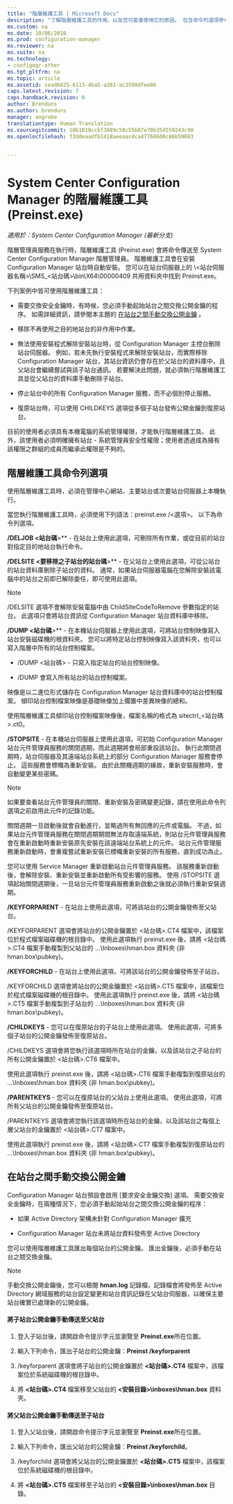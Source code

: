 ```yaml
---
title: "階層維護工具 | Microsoft Docs"
description: "了解階層維護工具的作用，以及您可能會使用它的原因。 包含命令列選項參考。"
ms.custom: na
ms.date: 10/06/2016
ms.prod: configuration-manager
ms.reviewer: na
ms.suite: na
ms.technology:
- configmgr-other
ms.tgt_pltfrm: na
ms.topic: article
ms.assetid: cead6825-6113-4ba5-a381-ac3598dfee86
caps.latest.revision: 7
caps.handback.revision: 0
author: Brenduns
ms.author: brenduns
manager: angrobe
translationtype: Human Translation
ms.sourcegitcommit: 10b1010ccbf3889c58c55b87e70b354559243c90
ms.openlocfilehash: f3ddeaadfb1418aeeaacdca47768600c86b59083


---
```

# <a name="hierarchy-maintenance-tool-preinstexe-for-system-center-configuration-manager"></a>System Center Configuration Manager 的階層維護工具 (Preinst.exe)

*適用於：System Center Configuration Manager (最新分支)*

階層管理員服務在執行時，階層維護工具 (Preinst.exe) 會將命令傳送至 System Center Configuration Manager 階層管理員。 階層維護工具會在安裝 Configuration Manager 站台時自動安裝。 您可以在站台伺服器上的 \\&lt;站台伺服器名稱>\SMS_&lt;站台碼>\bin\X64\00000409 共用資料夾中找到 Preinst.exe。  

 下列案例中皆可使用階層維護工具：  

-   需要交換安全金鑰時，有時候，您必須手動起始站台之間交換公開金鑰的程序。 如需詳細資訊，請參閱本主題的 [在站台之間手動交換公開金鑰](#BKMK_ManuallyExchangeKeys) 。  

-   移除不再使用之目的地站台的非作用中作業。  

-   無法使用安裝程式解除安裝站台時，從 Configuration Manager 主控台刪除站台伺服器。 例如，若未先執行安裝程式來解除安裝站台，而實際移除 Configuration Manager 站台，其站台資訊仍會存在於父站台的資料庫中，且父站台會繼續嘗試與該子站台通訊。 若要解決此問題，就必須執行階層維護工具並從父站台的資料庫手動刪除子站台。  

-   停止站台中的所有 Configuration Manager 服務，而不必個別停止服務。  

-   復原站台時，可以使用 CHILDKEYS 選項從多個子站台發佈公開金鑰到復原站台。  

目前的使用者必須具有本機電腦的系統管理權限，才能執行階層維護工具。 此外，該使用者必須明確擁有站台 - 系統管理員安全性權限；使用者透過成為擁有該權限之群組的成員而繼承此權限是不夠的。  

## <a name="hierarchy-maintenance-tool-command-line-options"></a>階層維護工具命令列選項  
使用階層維護工具時，必須在管理中心網站、主要站台或次要站台伺服器上本機執行。  

當您執行階層維護工具時，必須使用下列語法：preinst.exe /&lt;選項\>。 以下為命令列選項。  

 **/DELJOB &lt;站台碼**>** - 在站台上使用此選項，可刪除所有作業，或從目前的站台對指定目的地站台執行命令。  

 **/DELSITE &lt;要移除之子站台的站台碼**>** - 在父站台上使用此選項，可從公站台的站台資料庫刪除子站台的資料。 通常，如果站台伺服器電腦在您解除安裝該電腦中的站台之前即已解除委任，即可使用此選項。  

> [!NOTE]  
>  /DELSITE 選項不會解除安裝電腦中由 ChildSiteCodeToRemove 參數指定的站台。 此選項只會將站台資訊從 Configuration Manager 站台資料庫中移除。  

**/DUMP &lt;站台碼**>** - 在本機站台伺服器上使用此選項，可將站台控制映像寫入站台安裝磁碟機的根資料夾。 您可以將特定站台控制映像寫入該資料夾，也可以寫入階層中所有的站台控制檔案。  

-   /DUMP &lt;站台碼> - 只寫入指定站台的站台控制映像。  

-   /DUMP 會寫入所有站台的站台控制檔案。  

映像是以二進位形式儲存在 Configuration Manager 站台資料庫中的站台控制檔案。 傾印站台控制檔案映像是基礎映像加上擱置中差異映像的總和。  

使用階層維護工具傾印站台控制檔案映像後，檔案名稱的格式為 sitectrl_&lt;站台碼>.ct0。  

**/STOPSITE** - 在本機站台伺服器上使用此選項，可初始 Configuration Manager 站台元件管理員服務的關閉週期，而此週期將會局部重設該站台。 執行此關閉週期時，站台伺服器及其遠端站台系統上的部分 Configuration Manager 服務會停止。 這些服務會標幟為重新安裝。 由於此關機週期的緣故，重新安裝服務時，會自動變更某些密碼。  

> [!NOTE]  
>  如果要查看站台元件管理員的關閉、重新安裝及密碼變更記錄，請在使用此命令列選項之前啟用此元件的記錄功能。  

關閉週期一旦啟動後就會自動進行，並略過所有無回應的元件或電腦。 不過，如果站台元件管理員服務在關閉週期期間無法存取遠端系統，則站台元件管理員服務會在重新啟動時重新安裝原先安裝在該遠端站台系統上的元件。 站台元件管理服務重新啟動時，會重複嘗試重新安裝已標幟重新安裝的所有服務，直到成功為止。  

您可以使用 Service Manager 重新啟動站台元件管理員服務。 該服務重新啟動後，會解除安裝、重新安裝並重新啟動所有受影響的服務。 使用 /STOPSITE 選項起始關閉週期後，一旦站台元件管理員服務重新啟動之後就必須執行重新安裝週期。  

**/KEYFORPARENT** - 在站台上使用此選項，可將該站台的公開金鑰發佈至父站台。  

/KEYFORPARENT 選項會將站台的公開金鑰置於 &lt;站台碼>.CT4 檔案中，該檔案位於程式檔案磁碟機的根目錄中。 使用此選項執行 preinst.exe 後，請將 &lt;站台碼>.CT4 檔案手動複製到父站台的 ...\Inboxes\hman.box 資料夾 (非 hman.box\pubkey)。  

**/KEYFORCHILD** - 在站台上使用此選項，可將該站台的公開金鑰發佈至子站台。  

/KEYFORCHILD 選項會將站台的公開金鑰置於 &lt;站台碼>.CT5 檔案中，該檔案位於程式檔案磁碟機的根目錄中。 使用此選項執行 preinst.exe 後，請將 &lt;站台碼>.CT5 檔案手動複製到子站台的 ...\Inboxes\hman.box 資料夾 (非 hman.box\pubkey)。  

**/CHILDKEYS** - 您可以在復原站台的子站台上使用此選項。 使用此選項，可將多個子站台的公開金鑰發佈至復原站台。  

/CHILDKEYS 選項會將您執行該選項時所在站台的金鑰，以及該站台之子站台的所有公開金鑰置於 &lt;站台碼>.CT6 檔案中。  

使用此選項執行 preinst.exe 後，請將 &lt;站台碼>.CT6 檔案手動複製到復原站台的 ...\Inboxes\hman.box 資料夾 (非 hman.box\pubkey)。  

**/PARENTKEYS** - 您可以在復原站台的父站台上使用此選項。 使用此選項，可將所有父站台的公開金鑰發佈至復原站台。  

/PARENTKEYS 選項會將您執行該選項時所在站台的金鑰，以及該站台之每個上層父站台的金鑰置於 &lt;站台碼\>.CT7 檔案中。  

使用此選項執行 preinst.exe 後，請將 &lt;站台碼>.CT7 檔案手動複製到復原站台的 ...\Inboxes\hman.box 資料夾 (非 hman.box\pubkey)。  

##  <a name="a-namebkmkmanuallyexchangekeysa-manually-exchange-public-keys-between-sites"></a><a name="BKMK_ManuallyExchangeKeys"></a> 在站台之間手動交換公開金鑰  
Configuration Manager 站台預設會啟用 [要求安全金鑰交換] 選項。 需要交換安全金鑰時，在兩種情況下，您必須手動起始站台之間交換公開金鑰的程序：  

-   如果 Active Directory 架構未針對 Configuration Manager 擴充  

-   Configuration Manager 站台未將站台資料發佈至 Active Directory  

您可以使用階層維護工具匯出每個站台的公開金鑰。 匯出金鑰後，必須手動在站台之間交換金鑰。  

> [!NOTE]  
>  手動交換公開金鑰後，您可以檢閱 **hman.log** 記錄檔，記錄檔會將發佈至 Active Directory 網域服務的站台設定變更和站台資訊記錄在父站台伺服器，以確保主要站台確實已處理新的公開金鑰。  

#### <a name="to-manually-transfer-the-child-site-public-key-to-the-parent-site"></a>將子站台公開金鑰手動傳送至父站台  

1.  登入子站台後，請開啟命令提示字元並瀏覽至 **Preinst.exe**所在位置。  

2.  輸入下列命令，匯出子站台的公開金鑰：**Preinst /keyforparent**  

3.  /keyforparent 選項會將子站台的公開金鑰置於 **&lt;站台碼\>.CT4** 檔案中，該檔案位於系統磁碟機的根目錄中。  

4.  將 **&lt;站台碼\>.CT4** 檔案移至父站台的 **&lt;安裝目錄\>\inboxes\hman.box** 資料夾。  

#### <a name="to-manually-transfer-the-parent-site-public-key-to-the-child-site"></a>將父站台公開金鑰手動傳送至子站台  

1.  登入父站台後，請開啟命令提示字元並瀏覽至 **Preinst.exe**所在位置。  

2.  輸入下列命令，匯出父站台的公開金鑰：**Preinst /keyforchild**。  

3.  /keyforchild 選項會將父站台的公開金鑰置於 **&lt;站台碼\>.CT5** 檔案中，該檔案位於系統磁碟機的根目錄中。  

4.  將 **&lt;站台碼\>.CT5** 檔案移至子站台的 **&lt;安裝目錄\>\inboxes\hman.box** 目錄。  



<!--HONumber=Dec16_HO3-->


